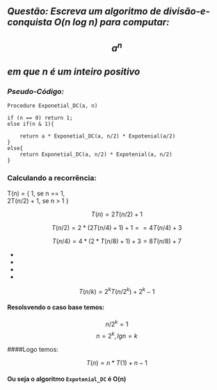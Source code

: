 ## _Questão: Escreva um algoritmo de divisão-e-conquista O(n log n) para computar:_
## $$a^n$$ 
## _em que n é um inteiro positivo_


### _Pseudo-Código:_
``` 
Procedure Exponetial_DC(a, n)

if (n == 0) return 1;
else if(n & 1){

    return a * Exponetial_DC(a, n/2) * Expotenial(a/2)
}
else{
    return Exponetial_DC(a, n/2) * Expotenial(a, n/2)
}

```
### Calculando a recorrência:


T(n) = {
    1, se n == 1,<br>
    2T(n/2) +  1, se n > 1
}


$$ T(n) = 2T(n/2) + 1 $$

$$ T(n/2) = 2 * (2T(n/4) + 1) + 1 == 4T(n/4) + 3 $$

$$ T(n/4) = 4 * (2 * T(n/8) + 1) + 3 = 8T(n/8) + 7$$

* 
* 
* 
* 
$$ T(n / k) = 2^k T(n / 2^k) + 2 ^k - 1$$

#### Resolsvendo o caso base temos:

$$ n/2^k = 1$$
$$ n = 2 ^ k, lg n = k$$

####Logo temos:

$$T(n) = n * T(1) + n - 1$$

#### Ou seja o algoritmo ```Expotenial_DC``` é O(n)

